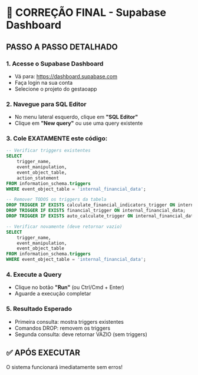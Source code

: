 # 🚨 CORREÇÃO FINAL - Supabase Dashboard

## PASSO A PASSO DETALHADO

### 1. Acesse o Supabase Dashboard
- Vá para: https://dashboard.supabase.com
- Faça login na sua conta
- Selecione o projeto do gestaoapp

### 2. Navegue para SQL Editor
- No menu lateral esquerdo, clique em **"SQL Editor"**
- Clique em **"New query"** ou use uma query existente

### 3. Cole EXATAMENTE este código:

```sql
-- Verificar triggers existentes
SELECT 
    trigger_name, 
    event_manipulation, 
    event_object_table,
    action_statement
FROM information_schema.triggers 
WHERE event_object_table = 'internal_financial_data';

-- Remover TODOS os triggers da tabela
DROP TRIGGER IF EXISTS calculate_financial_indicators_trigger ON internal_financial_data;
DROP TRIGGER IF EXISTS financial_trigger ON internal_financial_data;
DROP TRIGGER IF EXISTS auto_calculate_trigger ON internal_financial_data;

-- Verificar novamente (deve retornar vazio)
SELECT 
    trigger_name, 
    event_manipulation, 
    event_object_table
FROM information_schema.triggers 
WHERE event_object_table = 'internal_financial_data';
```

### 4. Execute a Query
- Clique no botão **"Run"** (ou Ctrl/Cmd + Enter)
- Aguarde a execução completar

### 5. Resultado Esperado
- Primeira consulta: mostra triggers existentes
- Comandos DROP: removem os triggers
- Segunda consulta: deve retornar VAZIO (sem triggers)

## ✅ APÓS EXECUTAR
O sistema funcionará imediatamente sem erros!